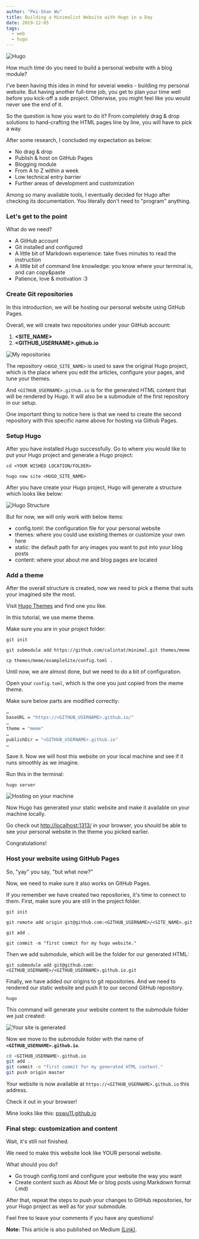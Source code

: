 ```yaml
---
author: "Pei-Shan Wu"
title: Building a Minimalist Website with Hugo in a Day
date: 2019-12-05
tags:
  - web
  - hugo
---
```


![Hugo](/images/hugosite1.png "Hugo")

How much time do you need to build a personal website with a blog module?

I've been having this idea in mind for several weeks - building my personal
website. But having another full-time job, you get to plan your time well before
you kick-off a side project. Otherwise, you might feel like you would never see
the end of it.

So the question is how you want to do it? From completely drag & drop solutions
to hand-crafting the HTML pages line by line, you will have to pick a way.

After some research, I concluded my expectation as below:

- No drag & drop
- Publish & host on GitHub Pages
- Blogging module
- From A to Z within a week
- Low technical entry barrier
- Further areas of development and customization

Among so many available tools, I eventually decided for Hugo after checking its
documentation. You literally don't need to "program" anything.

### Let's get to the point

What do we need?

- A GitHub account
- Git installed and configured
- A little bit of Markdown experience: take fives minutes to read the
  instruction
- A little bit of command line knowledge: you know where your terminal is, and
  can copy&paste
- Patience, love & motivation :3

### Create Git repositories

In this introduction, we will be hosting our personal website using GitHub
Pages.

Overall, we will create two repositories under your GitHub account:

1. **&lt;SITE_NAME&gt;**
2. **&lt;GITHUB_USERNAME&gt;.github.io**

![My repositories](/images/hugosite2.png "My repositories")

The repository `<HUGO_SITE_NAME>` is used to save the original Hugo project,
which is the place where you edit the articles, configure your pages, and tune
your themes.

And `<GITHUB_USERNAME>.github.io` is for the generated HTML content that will
be rendered by Hugo. It will also be a submodule of the first repository in our
setup.

One important thing to notice here is that we need to create the second
repository with this specific name above for hosting via Github Pages.

### Setup Hugo

After you have installed Hugo successfully. Go to where you would like to put
your Hugo project and generate a Hugo project:

`cd <YOUR WISHED LOCATION/FOLDER>`

`hugo new site <HUGO_SITE_NAME>`

After you have create your Hugo project, Hugo will generate a structure which
looks like below:

![Hugo Structure](/images/hugosite3.png "Hugo Project Structure")

But for now, we will only work with below items:

- config.toml: the configuration file for your personal website
- themes: where you could use existing themes or customize your own here
- static: the default path for any images you want to put into your blog posts
- content: where your about me and blog pages are located

### Add a theme

After the overall structure is created, now we need to pick a theme that suits
your imagined site the most.

Visit [Hugo Themes](https://themes.gohugo.io/) and find one you like.

In this tutorial, we use meme theme.

Make sure you are in your project folder:

`git init`

`git submodule add https://github.com/calintat/minimal.git themes/meme`

`cp themes/meme/exampleSite/config.toml .`

Until now, we are almost done, but we need to do a bit of configuration.

Open your `config.toml`, which is the one you just copied from the meme theme.

Make sure below parts are modified correctly:

```bash
…
baseURL = "https://<GITHUB_USERNAME>.github.io/"
…
theme = "meme"
…
publishDir = "<GITHUB_USERNAME>.github.io"
…
```

Save it. Now we will host this website on your local machine and see if it runs
smoothly as we imagine.

Run this in the terminal:

`hugo server`

![Hosting on your machine](/images/hugosite4.png "Hosting on your machine")

Now Hugo has generated your static website and make it available on your machine
locally.

Go check out [http://localhost:1313/](http://localhost:1313/) in your browser,
you should be able to see your personal website in the theme you picked earlier.

Congratulations!

### Host your website using GitHub Pages

So, "yay" you say, "but what now?"

Now, we need to make sure it also works on GitHub Pages.

If you remember we have created two repositories, it's time to connect to them.
First, make sure you are still in the project folder.

`git init`

`git remote add origin git@github.com:<GITHUB_USERNAME>/<SITE_NAME>.git`

`git add .`

`git commit -m "first commit for my hugo website."`

Then we add submodule, which will be the folder for our generated HTML:

`git submodule add git@github.com:<GITHUB_USERNAME>/<GITHUB_USERNAME>.github.io.git`

Finally, we have added our origins to git repositories. And we need to rendered
our static website and push it to our second GitHub repository.

`hugo`

This command will generate your website content to the submodule folder we just
created:

![Your site is generated](/images/hugosite5.png "Your site is generated")

Now we move to the submodule folder with the name of **`<GITHUB_USERNAME>.github.io`**.

```bash
cd <GITHUB_USERNAME>.github.io
git add .
git commit -m "first commit for my generated HTML content."
git push origin master
```

Your website is now available at `https://<GITHUB_USERNAME>.github.io` this
address.

Check it out in your browser!

Mine looks like this: [pswu11.github.io](https://pswu11.github.io/)

### Final step: customization and content

Wait, it's still not finished.

We need to make this website look like YOUR personal website.

What should you do?

- Go trough config.toml and configure your website the way you want
- Create content such as About Me or blog posts using Markdown format (.md)

After that, repeat the steps to push your changes to GitHub repositories, for
your Hugo project as well as for your submodule.

Feel free to leave your comments if you have any questions!

**Note:** This article is also published on Medium
[(Link)](https://medium.com/@pswoo/building-a-minimalist-website-with-hugo-in-a-day-ac19df8ecc52).
